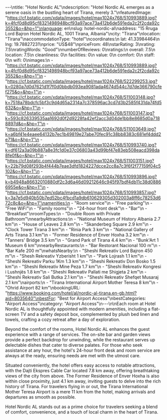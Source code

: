 ---\ntitle: "Hotel Nordic AL"\ndescription: "Hotel Nordic AL emerges as a serene oasis in the bustling heart of Tirana, merely 3."\nfeaturedImage: "https://cf.bstatic.com/xdata/images/hotel/max1024x768/510993889.jpg?k=4fcf0d8d95cf8321498948bcf93a97ace73a412b6de591eda2c2f2cda92c3552&o=&hp=1"\nlanguage: en\nslug: hotel-nordic-al\naddress: "15 Rruga Lord Bajron Hotel Nordic AL, 1001 Tirana, Albania"\ncity: "Tirana"\nlocation: "Tirana"\naccommodationType: "hotel"\ncoordinates:\n  lat: 41.33984464\n  lng: 19.78827231\nprice: "US$48"\npriceFrom: 48\nstarRating: 3\nrating: 7.5\nratingWords: "Good"\nnumberOfReviews: 0\nratings:\n  overall: 7.5\n  location: 7.5\n  cleanliness: 0\n  facilities: 0\n  value: 0\n  comfort: 0\n  staff: 0\n  wifi: 0\nimages:\n  - "https://cf.bstatic.com/xdata/images/hotel/max1024x768/510993889.jpg?k=4fcf0d8d95cf8321498948bcf93a97ace73a412b6de591eda2c2f2cda92c3552&o=&hp=1"\n  - "https://cf.bstatic.com/xdata/images/hotel/max1024x768/522299253.jpg?k=0280a7d0d7621d1f7f0d0bbdb093ea9081ada4674d544c7d7de366790cfef275&o=&hp=1"\n  - "https://cf.bstatic.com/xdata/images/hotel/max1024x768/511003148.jpg?k=7518a78bdcfc5bf3c9d4d65a2314a7c378596ac3cd7d3b2585f431da74fd5632&o=&hp=1"\n  - "https://cf.bstatic.com/xdata/images/hotel/max1024x768/511003147.jpg?k=593c826339535aa1692d0f2d9228fa42ef2acc3d04de1bb8e8685d0a7188897d&o=&hp=1"\n  - "https://cf.bstatic.com/xdata/images/hotel/max1024x768/511003649.jpg?k=a6bf41e4eaee64132b7ec1b49819e27abe70fec91c38bb8383c681ef4ddd2e71&o=&hp=1"\n  - "https://cf.bstatic.com/xdata/images/hotel/max1024x768/510993740.jpg?k=df612a3a09b887a8e3fc1d0e37c06803a43d99bf47e83eb508eacd398da8fe0f&o=&hp=1"\n  - "https://cf.bstatic.com/xdata/images/hotel/max1024x768/511003151.jpg?k=22b79d08f293b4f444b7eae3dfd1824227dcce2cc8a7c3f6f2f77159f04c5102&o=&hp=1"\n  - "https://cf.bstatic.com/xdata/images/hotel/max1024x768/510993896.jpg?k=b4948a86632010880df2c3d6a46d09212646c945f97bdf4db11c38d08866955e&o=&hp=1"\n  - "https://cf.bstatic.com/xdata/images/hotel/max1024x768/510993857.jpg?k=3a7e5d940b50b7ed52bc4fbcd1a9db610629305d302003a8ff6c78253d672c8c&o=&hp=1"\namenities:\n  - "Room service"\n  - "Free parking"\n  - "Free WiFi"\n  - "Family rooms"\n  - "24-hour front desk"\n  - "Bar"\n  - "Breakfast"\nroomTypes:\n  - "Double Room with Private Bathroom"\nnearbyAttractions:\n  - "National Museum of History Albania 2.7 km"\n  - "House of Leaves 2.8 km"\n  - "Skanderbeg Square 2.9 km"\n  - "Clock Tower Tirana 3 km"\n  - "Rinia Park 3 km"\n  - "National Gallery of Arts Tirana 3.1 km"\n  - "Former Residence of Enver Hoxha 3.2 km"\n  - "Tanners' Bridge 3.5 km"\n  - "Grand Park of Tirana 4.4 km"\n  - "Bunk'Art 1 Museum 6 km"\nnearbyRestaurants:\n  - "Bar Restorant Nacional 100 m"\n  - "Bar Kafe 200 m"\nwhatsNearby:\n  - "Sheshi Rekreativ Lord Bajron 450 m"\n  - "Shesh Rekreativ Yzberisht 1 km"\n  - "Park Lojrash 1.1 km"\n  - "Sheshi Rekreativ Parku 1Km 1.3 km"\n  - "Sheshi Rekreativ Don Bosko 1.5 km"\n  - "Sheshi Rekreativ Mine Peza 1.7 km"\n  - "Sheshi Rekreativ Kongresi i Lushnjës 1.8 km"\n  - "Sheshi Rekreativ Pallati me Shigjeta 2 km"\n  - "Sheshi Rekreativ Sali Butka 2.1 km"\n  - "Sheshi Rekreativ Shefqet Musaraj 2.1 km"\nairports:\n  - "Tirana International Airport Mother Teresa 8 km"\n  - "Ohrid Airport 82 km"\nbookingURL: "https://www.booking.com/hotel/al/nordic-al-tirana.en-gb.html?aid=8035640"\nbestFor: "Best for Airport Access"\nbestCategories: "Airport Access"\ncategory: "Airport Access"\n---\n\nEach room at Hotel Nordic AL is thoughtfully appointed with modern amenities, including a flat-screen TV and a safety deposit box, complemented by plush bed linen and towels, crafting a cozy retreat after a day of exploration.

Beyond the comfort of the rooms, Hotel Nordic AL enhances the guest experience with a range of services. The on-site bar and garden views provide a perfect backdrop for unwinding, while the restaurant serves up delectable dishes that cater to diverse palates. For those who seek assistance at any hour, the hotel's 24-hour front desk and room service are always at the ready, ensuring needs are met with the utmost care.

Situated conveniently, the hotel offers easy access to notable attractions, with the Dajti Ekspres Cable Car located 7.8 km away, offering breathtaking views of the city from above. The Former Residence of Enver Hoxha is also within close proximity, just 4.1 km away, inviting guests to delve into the rich history of Tirana. For travelers flying in or out, the Tirana International Mother Teresa Airport is a mere 11 km from the hotel, making arrivals and departures as smooth as possible.

Hotel Nordic AL stands out as a prime choice for travelers seeking a blend of comfort, convenience, and a touch of local charm in the heart of Tirana.
